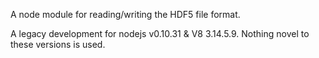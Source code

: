 A node module for reading/writing the HDF5 file format.

A legacy development for nodejs v0.10.31 & V8 3.14.5.9. Nothing novel to these versions is used.